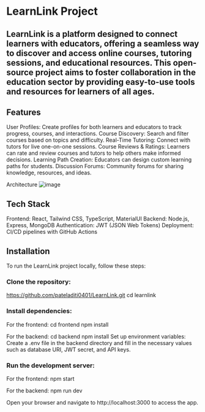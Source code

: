 # LearnLink Project

## LearnLink is a platform designed to connect learners with educators, offering a seamless way to discover and access online courses, tutoring sessions, and educational resources. This open-source project aims to foster collaboration in the education sector by providing easy-to-use tools and resources for learners of all ages.

## Features
User Profiles: Create profiles for both learners and educators to track progress, courses, and interactions.
Course Discovery: Search and filter courses based on topics and difficulty.
Real-Time Tutoring: Connect with tutors for live one-on-one sessions.
Course Reviews & Ratings: Learners can rate and review courses and tutors to help others make informed decisions.
Learning Path Creation: Educators can design custom learning paths for students.
Discussion Forums: Community forums for sharing knowledge, resources, and ideas.


Architecture
![image](https://github.com/user-attachments/assets/b437cdfb-4ae2-422e-8da0-7742670401c2)

## Tech Stack
Frontend: React, Tailwind CSS, TypeScript, MaterialUI
Backend: Node.js, Express, MongoDB
Authentication: JWT (JSON Web Tokens)
Deployment: CI/CD pipelines with GitHub Actions

## Installation
To run the LearnLink project locally, follow these steps:

### Clone the repository:
https://github.com/pateladiti0401/LearnLink.git
cd learnlink

### Install dependencies:
For the frontend:
cd frontend
npm install

For the backend:
cd backend
npm install
Set up environment variables: Create a .env file in the backend directory and fill in the necessary values such as database URI, JWT secret, and API keys.

### Run the development server:

For the frontend:
npm start

For the backend:
npm run dev

Open your browser and navigate to http://localhost:3000 to access the app.
